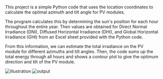 This project is a simple Python code that uses the location coordinates to calculate the optimal azimuth and tilt angle for PV modules.

The program calculates this by determining the sun's position for each hour throughout the entire year. Then values are obtained for Direct Normal Irradiance (DNI), Diffused Horizontal Irradiance (DHI), and Global Horizontal Irradiance (GHI) from an Excel sheet provided with the Python code.

From this information, we can estimate the total irradiance on the PV module for different azimuths and tilt angles. Then, the code sums up the total energy through all hours and shows a contour plot to give the optimum direction and tilt of the PV module.

![illustration](https://github.com/user-attachments/assets/46dd61a5-016a-408e-81e6-bdcdce6d289a)
![output](https://github.com/user-attachments/assets/dbd9e629-80dd-4d31-8e3c-9f366b960a9e)
